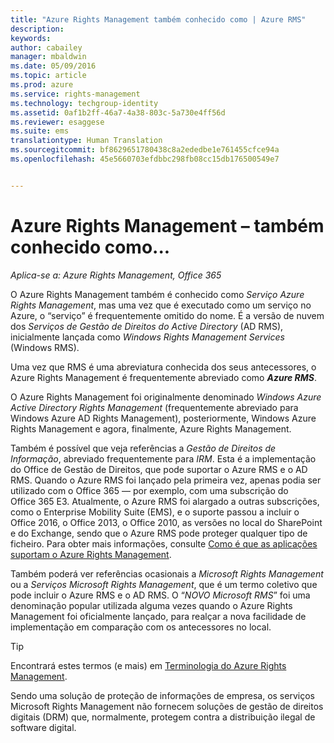 ```yaml
---
title: "Azure Rights Management também conhecido como | Azure RMS"
description: 
keywords: 
author: cabailey
manager: mbaldwin
ms.date: 05/09/2016
ms.topic: article
ms.prod: azure
ms.service: rights-management
ms.technology: techgroup-identity
ms.assetid: 0af1b2ff-46a7-4a38-803c-5a730e4ff56d
ms.reviewer: esaggese
ms.suite: ems
translationtype: Human Translation
ms.sourcegitcommit: bf8629651780438c8a2ededbe1e761455cfce94a
ms.openlocfilehash: 45e5660703efdbbc298fb08cc15db176500549e7


---
```



# Azure Rights Management – também conhecido como...

*Aplica-se a: Azure Rights Management, Office 365*


O Azure Rights Management também é conhecido como *Serviço Azure Rights Management*, mas uma vez que é executado como um serviço no Azure, o “serviço” é frequentemente omitido do nome. É a versão de nuvem dos *Serviços de Gestão de Direitos do Active Directory* (AD RMS), inicialmente lançada como *Windows Rights Management Services* (Windows RMS).

Uma vez que RMS é uma abreviatura conhecida dos seus antecessores, o Azure Rights Management é frequentemente abreviado como ***Azure RMS***.

O Azure Rights Management foi originalmente denominado *Windows Azure Active Directory Rights Management* (frequentemente abreviado para Windows Azure AD Rights Management), posteriormente, Windows Azure Rights Management e agora, finalmente, Azure Rights Management.

Também é possível que veja referências a *Gestão de Direitos de Informação*, abreviado frequentemente para *IRM*. Esta é a implementação do Office de Gestão de Direitos, que pode suportar o Azure RMS e o AD RMS.  Quando o Azure RMS foi lançado pela primeira vez, apenas podia ser utilizado com o Office 365 — por exemplo, com uma subscrição do Office 365 E3. Atualmente, o Azure RMS foi alargado a outras subscrições, como o Enterprise Mobility Suite (EMS), e o suporte passou a incluir o Office 2016, o Office 2013, o Office 2010, as versões no local do SharePoint e do Exchange, sendo que o Azure RMS pode proteger qualquer tipo de ficheiro. Para obter mais informações, consulte [Como é que as aplicações suportam o Azure Rights Management](applications-support.md).

Também poderá ver referências ocasionais a *Microsoft Rights Management* ou a *Serviços Microsoft Rights Management*, que é um termo coletivo que pode incluir o Azure RMS e o AD RMS.  O “*NOVO Microsoft RMS*” foi uma denominação popular utilizada alguma vezes quando o Azure Rights Management foi oficialmente lançado, para realçar a nova facilidade de implementação em comparação com os antecessores no local.

> [!TIP]
> Encontrará estes termos (e mais) em [Terminologia do Azure Rights Management](../get-started/terminology.md).

Sendo uma solução de proteção de informações de empresa, os serviços Microsoft Rights Management não fornecem soluções de gestão de direitos digitais (DRM) que, normalmente, protegem contra a distribuição ilegal de software digital. 




<!--HONumber=Jun16_HO4-->



